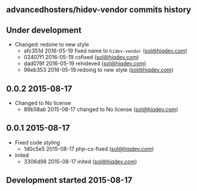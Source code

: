 advancedhosters/hidev-vendor commits history
--------------------------------------------

## Under development

- Changed: redone to new style
    - afc351d 2016-05-19 fixed name to `hidev-vendor` (sol@hiqdev.com)
    - 02407f1 2016-05-19 csfixed (sol@hiqdev.com)
    - dad076f 2016-05-19 rehideved (sol@hiqdev.com)
    - 96eb353 2016-05-19 redoing to new style (sol@hiqdev.com)

## 0.0.2 2015-08-17

- Changed to No license
    - 89b58ab 2015-08-17 changed to No license (sol@hiqdev.com)

## 0.0.1 2015-08-17

- Fixed code styling
    - 1d0c5e5 2015-08-17 php-cs-fixed (sol@hiqdev.com)
- Inited
    - 3306d98 2015-08-17 inited (sol@hiqdev.com)

## Development started 2015-08-17

